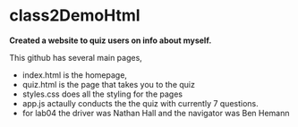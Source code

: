 # class2DemoHtml

**Created a website to quiz users on info about myself.**


This github has several main pages,
- index.html is the homepage,
- quiz.html is the page that takes you to the quiz
- styles.css does all the styling for the pages
- app.js actaully conducts the the quiz with currently 7 questions. 
- for lab04 the driver was Nathan Hall and the navigator was Ben Hemann
